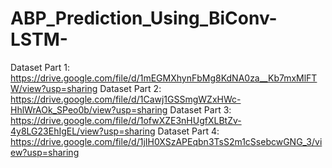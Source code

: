 # ABP_Prediction_Using_BiConv-LSTM-

Dataset Part 1: https://drive.google.com/file/d/1mEGMXhynFbMg8KdNA0za__Kb7mxMlFTW/view?usp=sharing
Dataset Part 2: https://drive.google.com/file/d/1Cawj1GSSmgWZxHWc-HhlWrAOk_SPeo0b/view?usp=sharing
Dataset Part 3: https://drive.google.com/file/d/1ofwXZE3nHUgfXLBtZv-4y8LG23EhIgEL/view?usp=sharing
Dataset Part 4: https://drive.google.com/file/d/1jIH0XSzAPEqbn3TsS2m1cSsebcwGNG_3/view?usp=sharing

